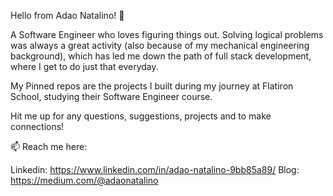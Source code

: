 Hello from Adao Natalino! 👋

A Software Engineer who loves figuring things out. Solving logical problems was always a great activity (also because of my mechanical engineering background), which has led me down the path of full stack development, where I get to do just that everyday.

My Pinned repos are the projects I built during my journey at Flatiron School, studying their Software Engineer course.

Hit me up for any questions, suggestions, projects and to make connections!

📫 Reach me here: 

Linkedin: https://www.linkedin.com/in/adao-natalino-9bb85a89/
Blog: https://medium.com/@adaonatalino


<!--
**AdaoNatalino/AdaoNatalino** is a ✨ _special_ ✨ repository because its `README.md` (this file) appears on your GitHub profile.

Here are some ideas to get you started:

- 🔭 I’m currently working on ...
- 🌱 I’m currently learning ...
- 👯 I’m looking to collaborate on ...
- 🤔 I’m looking for help with ...
- 💬 Ask me about ...
- 📫 How to reach me: .....
- 😄 Pronouns: .....
- ⚡ Fun fact: ......
-->
